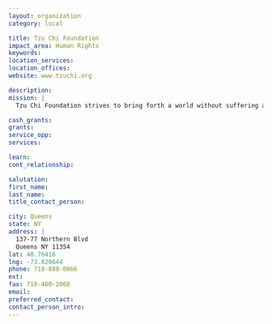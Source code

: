 ```yaml
---
layout: organization
category: local

title: Tzu Chi Foundation
impact_area: Human Rights
keywords: 
location_services: 
location_offices: 
website: www.tzuchi.org

description: 
mission: |
  Tzu Chi Foundation strives to bring forth a world without suffering and obtainign through love, compassion, selfless giving, and working towards a disaster-free world.

cash_grants: 
grants: 
service_opp: 
services: 

learn: 
cont_relationship: 

salutation: 
first_name: 
last_name: 
title_contact_person: 

city: Queens
state: NY
address: |
  137-77 Northern Blvd    
  Queens NY 11354
lat: 40.76416
lng: -73.828644
phone: 718-888-0866
ext: 
fax: 718-460-2068
email: 
preferred_contact: 
contact_person_intro: 
---
```

